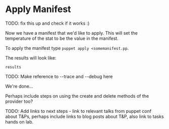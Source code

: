 # Apply Manifest

TODO: fix this up and check if it works :)

Now we have a manifest that we'd like to apply. This will set the temperature of the stat to be the value in the manifest.

To apply the manifest type ```puppet apply <somemanifest.pp```.

The results will look like:

```
results
```

TODO: Make reference to --trace and --debug here

We're done...

Perhaps include steps on using the create and delete methods of the provider too?

TODO: Add links to next steps - link to relevant talks from puppet conf about T&Ps, perhaps include links to blog posts about T&P, also link to tasks hands on lab.
